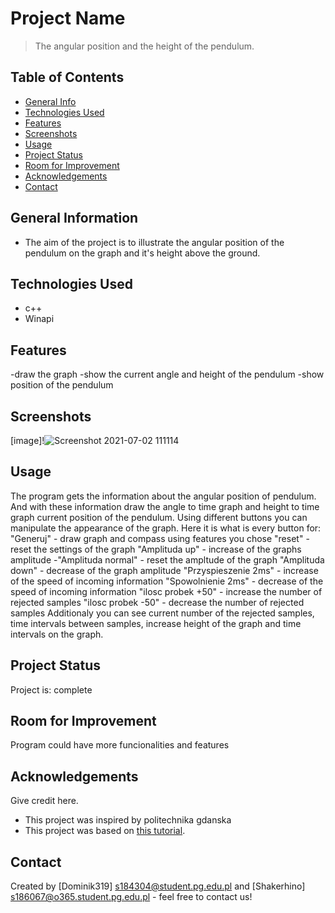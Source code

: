 # Project Name
> The angular position and the height of the pendulum.

## Table of Contents
* [General Info](#general-information)
* [Technologies Used](#technologies-used)
* [Features](#features)
* [Screenshots](#screenshots)
* [Usage](#usage)
* [Project Status](#project-status)
* [Room for Improvement](#room-for-improvement)
* [Acknowledgements](#acknowledgements)
* [Contact](#contact)
<!-- * [License](#license) -->


## General Information
- The aim of the project is to illustrate the angular position of the pendulum on the graph and it's height above the ground.


## Technologies Used
- c++
- Winapi


## Features
-draw the graph 
-show the current angle and height of the pendulum
-show position of the pendulum



## Screenshots
[image]!![Screenshot 2021-07-02 111114](https://user-images.githubusercontent.com/84710359/124251563-58ccf780-db26-11eb-896a-ba9d5b2bc8db.png)
<!-- If you have screenshots you'd like to share, include them here. -->



## Usage
The program gets the information about the angular position of  pendulum. And with these information draw the angle to time graph and height to time graph current position of the pendulum.
Using different buttons you can manipulate the appearance of the graph. Here it is what is every button for:
"Generuj" - draw graph and compass using features you chose
"reset" - reset the settings of the graph
"Amplituda up" - increase of the graphs amplitude 
-"Amplituda normal" - reset the ampltude of the graph
"Amplituda down" - decrease of the graph amplitude
"Przyspieszenie 2ms" - increase of the speed of incoming information
"Spowolnienie 2ms" - decrease of the speed of incoming information
"ilosc probek +50" - increase the number of rejected samples
"ilosc probek -50" - decrease the number of rejected samples
Additionaly you can see current number of the rejected samples, time intervals between samples, increase height of the graph and time intervals on the graph.


## Project Status
Project is: complete 


## Room for Improvement
Program could have more funcionalities and features


## Acknowledgements
Give credit here.
- This project was inspired by politechnika gdanska
- This project was based on [this tutorial](https://cpp0x.pl/kursy/Kurs-WinAPI-C++/167).


## Contact
Created by [Dominik319] s184304@student.pg.edu.pl  and [Shakerhino] s186067@o365.student.pg.edu.pl - feel free to contact us!


<!-- Optional -->
<!-- ## License -->
<!-- This project is open source and available under the [... License](). -->

<!-- You don't have to include all sections - just the one's relevant to your project -->
